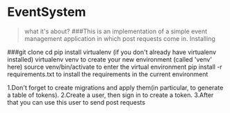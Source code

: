# EventSystem
>what it's about?
###This is an implementation of a simple event management application in which post requests come in.
>Installing

###git clone <repo>
cd <repo>
pip install virtualenv (if you don't already have virtualenv installed)
virtualenv venv to create your new environment (called 'venv' here)
source venv/bin/activate to enter the virtual environment
pip install -r requirements.txt to install the requirements in the current environment

1.Don't forget to create migrations and apply them(in particular, to generate a table of tokens).
2.Create a user, then sign in to create a token.
3.After that you can use this user to send post requests
